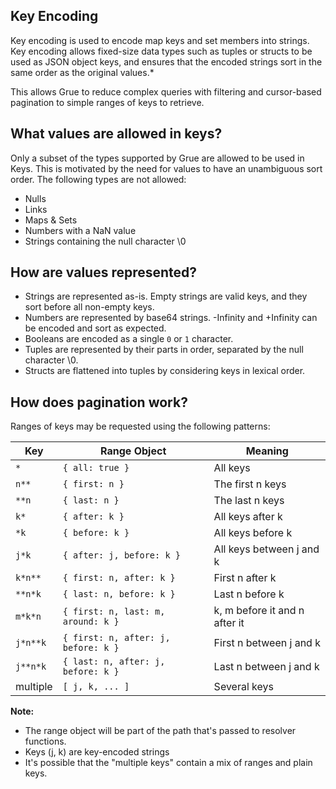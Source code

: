 ## Key Encoding

Key encoding is used to encode map keys and set members into strings. Key encoding allows fixed-size data types such as tuples or structs to be used as JSON object keys, and ensures that the encoded strings sort in the same order as the original values.*

This allows Grue to reduce complex queries with filtering and cursor-based pagination to simple ranges of keys to retrieve.

## What values are allowed in keys?

Only a subset of the types supported by Grue are allowed to be used in Keys. This is motivated by the need for values to have an unambiguous sort order. The following types are not allowed:

- Nulls
- Links
- Maps & Sets
- Numbers with a NaN value
- Strings containing the null character \0

## How are values represented?
- Strings are represented as-is. Empty strings are valid keys, and they sort before all non-empty keys.
- Numbers are represented by base64 strings. -Infinity and +Infinity can be encoded and sort as expected.
- Booleans are encoded as a single `0` or `1` character.
- Tuples are represented by their parts in order, separated by the null character \0.
- Structs are flattened into tuples by considering keys in lexical order.

## How does pagination work?

Ranges of keys may be requested using the following patterns:

| Key      | Range Object                        | Meaning
|----------|-------------------------------------|-----------------------------
| `*`      | `{ all: true }`                     | All keys
| `n**`    | `{ first: n }`                      | The first n keys
| `**n`    | `{ last: n }`                       | The last n keys
| `k*`     | `{ after: k }`                      | All keys after k
| `*k`     | `{ before: k }`                     | All keys before k
| `j*k`    | `{ after: j, before: k }`           | All keys between j and k
| `k*n**`  | `{ first: n, after: k }`            | First n after k
| `**n*k`  | `{ last: n, before: k }`            | Last n before k
| `m*k*n`  | `{ first: n, last: m, around: k }`  | k, m before it and n after it
| `j*n**k` | `{ first: n, after: j, before: k }` | First n between j and k
| `j**n*k` | `{ last: n, after: j, before: k }`  | Last n between j and k
| multiple | `[ j, k, ... ]`               | Several keys

**Note:**
- The range object will be part of the path that's passed to resolver functions.
- Keys (j, k) are key-encoded strings
- It's possible that the "multiple keys" contain a mix of ranges and plain keys.
